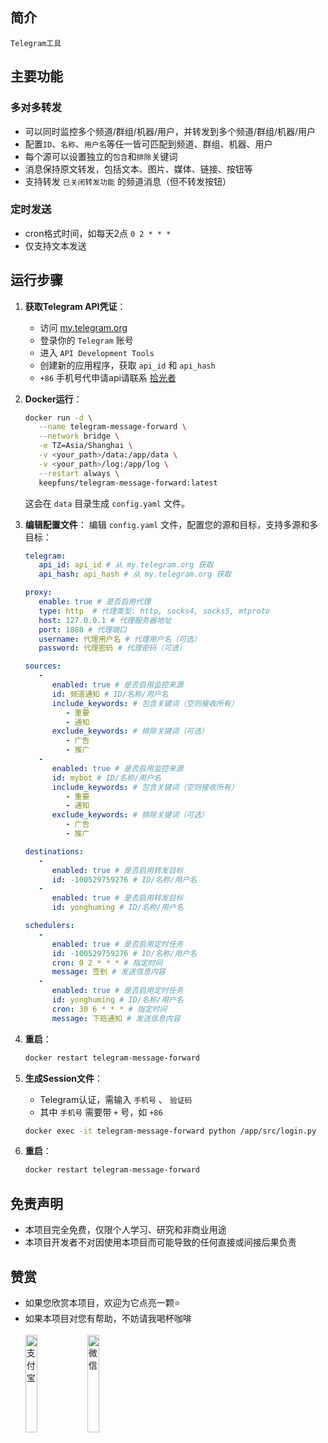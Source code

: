 ## 简介
   `Telegram工具`

## 主要功能
### 多对多转发
- 可以同时监控多个频道/群组/机器/用户，并转发到多个频道/群组/机器/用户
- 配置`ID`、`名称`、`用户名`等任一皆可匹配到频道、群组、机器、用户
- 每个源可以设置独立的`包含`和`排除`关键词
- 消息保持原文转发，包括文本、图片、媒体、链接、按钮等
- 支持转发 `已关闭转发功能` 的频道消息（但不转发按钮）
### 定时发送
- cron格式时间，如每天2点 `0 2 * * *`
- 仅支持文本发送

## 运行步骤
1. **获取Telegram API凭证**：
   - 访问 [my.telegram.org](https://my.telegram.org)
   - 登录你的 `Telegram` 账号
   - 进入 `API Development Tools`
   - 创建新的应用程序，获取 `api_id` 和 `api_hash`
   - `+86` 手机号代申请api请联系 [拾光者](https://t.me/KeepfunsChatBot)

2. **Docker运行**：
   ```bash
   docker run -d \
      --name telegram-message-forward \
      --network bridge \
      -e TZ=Asia/Shanghai \
      -v <your_path>/data:/app/data \
      -v <your_path>/log:/app/log \
      --restart always \
      keepfuns/telegram-message-forward:latest
   ```
   这会在 `data` 目录生成 `config.yaml` 文件。

3. **编辑配置文件**：
   编辑 `config.yaml` 文件，配置您的源和目标，支持多源和多目标：
   ```yaml
   telegram:
      api_id: api_id # 从 my.telegram.org 获取
      api_hash: api_hash # 从 my.telegram.org 获取

   proxy:
      enable: true # 是否启用代理
      type: http  # 代理类型: http, socks4, socks5, mtproto
      host: 127.0.0.1 # 代理服务器地址
      port: 1080 # 代理端口
      username: 代理用户名 # 代理用户名（可选）
      password: 代理密码 # 代理密码（可选）

   sources:
      - 
         enabled: true # 是否启用监控来源
         id: 频道通知 # ID/名称/用户名
         include_keywords: # 包含关键词（空则接收所有）
            - 重要
            - 通知
         exclude_keywords: # 排除关键词（可选）
            - 广告
            - 推广
      - 
         enabled: true # 是否启用监控来源
         id: mybot # ID/名称/用户名
         include_keywords: # 包含关键词（空则接收所有）
            - 重要
            - 通知
         exclude_keywords: # 排除关键词（可选）
            - 广告
            - 推广

   destinations:
      - 
         enabled: true # 是否启用转发目标
         id: -100529759276 # ID/名称/用户名
      - 
         enabled: true # 是否启用转发目标
         id: yonghuming # ID/名称/用户名

   schedulers:
      - 
         enabled: true # 是否启用定时任务
         id: -100529759276 # ID/名称/用户名
         cron: 0 2 * * * # 指定时间
         message: 签到 # 发送信息内容
      - 
         enabled: true # 是否启用定时任务
         id: yonghuming # ID/名称/用户名
         cron: 30 6 * * * # 指定时间
         message: 下班通知 # 发送信息内容
   ```

3. **重启**：
   ```bash
   docker restart telegram-message-forward
   ```

4. **生成Session文件**：
   - Telegram认证，需输入 `手机号` 、 `验证码`
   - 其中 `手机号` 需要带 `+` 号，如 `+86`
   ```bash
   docker exec -it telegram-message-forward python /app/src/login.py
   ```

5. **重启**：
   ```bash
   docker restart telegram-message-forward
   ```

## 免责声明
- 本项目完全免费，仅限个人学习、研究和非商业用途
- 本项目开发者不对因使用本项目而可能导致的任何直接或间接后果负责

## 赞赏
- 如果您欣赏本项目，欢迎为它点亮一颗⭐️
- 如果本项目对您有帮助，不妨请我喝杯咖啡
<br/><br/>
<span><img src="assets/zhifubao.png" alt="支付宝" width="20%" align="left">
&nbsp;&nbsp;&nbsp;&nbsp;&nbsp;
<img src="assets/weixin.png" alt="微信 " width="20%" align="left"></span>
